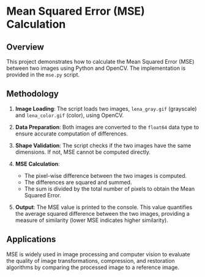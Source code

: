# Mean Squared Error (MSE) Calculation

## Overview
This project demonstrates how to calculate the Mean Squared Error (MSE) between two images using Python and OpenCV. The implementation is provided in the `mse.py` script.

## Methodology
1. **Image Loading**: The script loads two images, `lena_gray.gif` (grayscale) and `lena_color.gif` (color), using OpenCV.

2. **Data Preparation**: Both images are converted to the `float64` data type to ensure accurate computation of differences.

3. **Shape Validation**: The script checks if the two images have the same dimensions. If not, MSE cannot be computed directly.

4. **MSE Calculation**:
	- The pixel-wise difference between the two images is computed.
	- The differences are squared and summed.
	- The sum is divided by the total number of pixels to obtain the Mean Squared Error.

5. **Output**: The MSE value is printed to the console. This value quantifies the average squared difference between the two images, providing a measure of similarity (lower MSE indicates higher similarity).

## Applications
MSE is widely used in image processing and computer vision to evaluate the quality of image transformations, compression, and restoration algorithms by comparing the processed image to a reference image.
